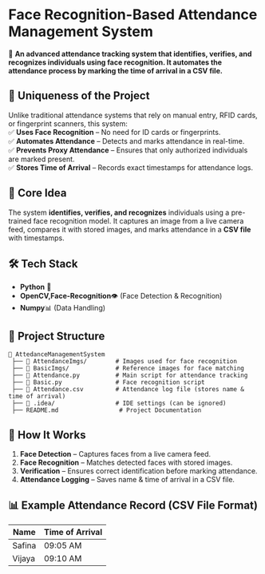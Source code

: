 
# **Face Recognition-Based Attendance Management System**  

🚀 **An advanced attendance tracking system that identifies, verifies, and recognizes individuals using face recognition. It automates the attendance process by marking the time of arrival in a CSV file.**  

## **🌟 Uniqueness of the Project**  
Unlike traditional attendance systems that rely on manual entry, RFID cards, or fingerprint scanners, this system:  
✅ **Uses Face Recognition** – No need for ID cards or fingerprints.  
✅ **Automates Attendance** – Detects and marks attendance in real-time.  
✅ **Prevents Proxy Attendance** – Ensures that only authorized individuals are marked present.  
✅ **Stores Time of Arrival** – Records exact timestamps for attendance logs.  

## **🎯 Core Idea**  
The system **identifies, verifies, and recognizes** individuals using a pre-trained face recognition model. It captures an image from a live camera feed, compares it with stored images, and marks attendance in a **CSV file** with timestamps.  

## **🛠️ Tech Stack**  
- **Python** 🐍  
- **OpenCV,Face-Recognition**👁️ (Face Detection & Recognition)  
- **Numpy**📊 (Data Handling)  

## **📂 Project Structure**  
```
📁 AttedanceManagementSystem  
 ├── 📂 AttendanceImgs/        # Images used for face recognition  
 ├── 📂 BasicImgs/             # Reference images for face matching  
 ├── 📜 Attendance.py          # Main script for attendance tracking  
 ├── 📜 Basic.py               # Face recognition script  
 ├── 📜 Attendance.csv         # Attendance log file (stores name & time of arrival)  
 ├── 📂 .idea/                 # IDE settings (can be ignored)  
 ├── README.md                 # Project Documentation  
```

## **🚀 How It Works**  
1. **Face Detection** – Captures faces from a live camera feed.  
2. **Face Recognition** – Matches detected faces with stored images.  
3. **Verification** – Ensures correct identification before marking attendance.  
4. **Attendance Logging** – Saves name & time of arrival in a CSV file.  


## **📊 Example Attendance Record (CSV File Format)**  
| Name      | Time of Arrival     |  
|-----------|--------------------|  
|Safina | 09:05 AM           |  
| Vijaya | 09:10 AM           |  


